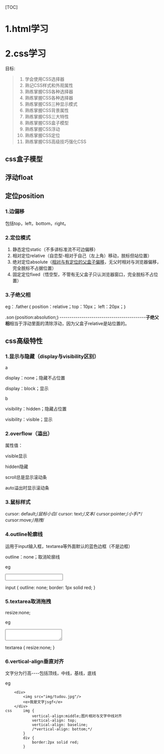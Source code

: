 [TOC]



# 1.html学习







# 2.css学习

目标:

> 1. 学会使用CSS选择器
> 2. 熟记CSS样式和外观属性
> 3. 熟练掌握CSS各种选择器
> 4. 熟练掌握CSS各种选择器
> 5. 熟练掌握CSS三种显示模式
> 6. 熟练掌握CSS背景属性
> 7. 熟练掌握CSS三大特性
> 8. 熟练掌握CSS盒子模型
> 9. 熟练掌握CSS浮动
> 10. 熟练掌握CSS定位
> 11. 熟练掌握CSS高级技巧强化CSS





## css盒子模型





## 浮动float





## 定位position

### 1.边偏移

包括top，left，bottom，right。

### 2.定位模式

1. 静态定位static（不多讲标准流不可边偏移）
2. 相对定位relative（自恋型-相对于自己（左上角）移动，脱标但站位置）
3. 绝对定位absolute（<u>相对与有定位的父盒子偏移</u>，无父时相对与浏览器偏移，完全脱标不占据位置）
4. 固定定位fixed（悟空型，不管有无父盒子只认浏览器窗口，完全脱标不占位置）

### 3.子绝父相

eg：.father｛ position：relative；top：10px； left：20px；｝

​        .son｛position:absolution;｝-------------------------------------------**子绝父相**相当于浮动里面的清除浮动，因为父盒子relative是站位置的。



## css高级特性

### 1.显示与隐藏（display与visibility区别）

a

display：none；隐藏不占位置

display：block；显示

b

visibility：hidden；隐藏占位置

visibility：visible；显示

### 2.overflow（溢出）

属性值：

visible显示

hidden隐藏

scroll总是显示滚动条

auto溢出时显示滚动条

### 3.鼠标样式

cursor: default;/*鼠标小白*/
cursor: text;/*文本*/
cursor:pointer;/*小手*/*/
cursor:move;/*拖拽*/

### 4.outline轮廓线

运用于input输入框，textarea等外面默认的蓝色边框（不是边框）

outline：none；取消轮廓线

eg

<input type="text" name="" id="" value="" />

input {
			outline: none;
			border: 1px solid red;
		    }

### 5.textarea取消拖拽

resize:none;

eg

<textarea name="" rows="" cols=""></textarea>

textarea {
		    	resize:none;
		    }

### 6.vertical-align垂直对齐

文字分为行高----包括顶线，中线，基线，底线

eg

		<div>
			<img src="img/tudou.jpg"/>
			<e>我是文字jsgf</e>
		</div>
	css		img {
				vertical-align:middle;图片相对与文字中线对齐
				vertical-align: top;
				vertical-align: baseline;
				/*vertical-align: bottom;*/
			}
			div {
				border:2px solid red;
			}